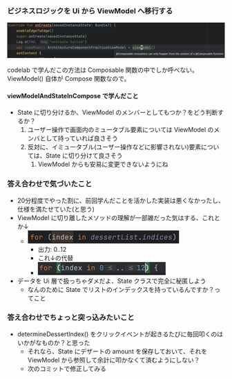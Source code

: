 ### ビジネスロジックを Ui から ViewModel へ移行する

![img.png](img.png)

codelab で学んだこの方法は Composable 関数の中でしか呼べない。
ViewModel() 自体が Compose 関数なので。

#### viewModelAndStateInCompose で学んだこと

- State に切り分けるか、ViewModel のメンバーとしてもつか？をどう判断するか？
  1. ユーザー操作で画面内のミュータブル要素については ViewModel のメンバとして持っていれば良さそう
  2. 反対に、イミュータブル(ユーザー操作などに影響されない)要素については、State に切り分けて良さそう 
     1. ViewModel からも安易に変更できないようにね


### 答え合わせで気づいたこと
- 20分程度でやった割に、前回学んだことを活かした実装は悪くなかったし、仕様を満たせていた(と思う)
- ViewModel に切り離したメソッドの理解が一部雑だった気はする、これとか↓
  - ![img_1.png](img_1.png)
      - 出力: 0..12
      - これ↓の代替
      - ![img_2.png](img_2.png)
- データを Ui 層で扱っちゃダメだよ、State クラスで完全に秘匿しよう
  - なんのために State でリストのインデックスを持っているんですか？ってこと

### 答え合わせでちょっと突っ込みたいこと
- determineDessertIndex() をクリックイベントが起きるたびに毎回叩くのはいかがなものか？と思った
  - それなら、State にデザートの amount を保存しておいて、それを ViewModel から参照して余計に叩かなくて済むようにしない？
  - 次のコミットで修正してみる